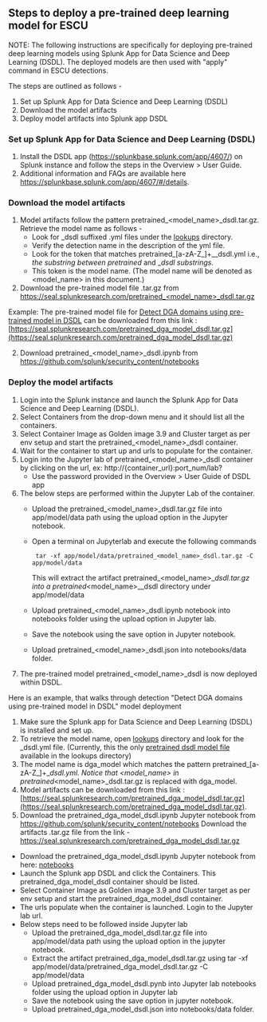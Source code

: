 ## Steps to deploy a pre-trained deep learning model for ESCU

NOTE: The following instructions are specifically for deploying pre-trained deep learning models using Splunk App for Data Science and Deep Learning (DSDL).  The deployed models are then used with "apply" command in ESCU detections.

The steps are outlined as follows -
1. Set up Splunk App for Data Science and Deep Learning (DSDL)
2. Download the model artifacts
3. Deploy model artifacts into Splunk app DSDL

### Set up Splunk App for Data Science and Deep Learning (DSDL)
1. Install the DSDL app (https://splunkbase.splunk.com/app/4607/) on Splunk instance and follow the steps in the Overview > User Guide.
2. Additional information and FAQs are available here https://splunkbase.splunk.com/app/4607/#/details.

### Download the model artifacts
1. Model artifacts follow the pattern pretrained_<model_name>_dsdl.tar.gz. Retrieve the model name as follows -
   * Look for _dsdl suffixed .yml files under the [lookups](https://github.com/splunk/security_content/tree/develop/lookups) directory. 
   * Verify the detection name in the description of the yml file.
   * Look for the token that matches pretrained_[a-zA-Z_]+__dsdl.yml i.e., _the substring between pretrained_ and __dsdl substrings._
   * This token is the model name.
    (The model name will be denoted as <model_name> in this document.)
2. Download the pre-trained model file .tar.gz from https://seal.splunkresearch.com/pretrained_<model_name>_dsdl.tar.gz

 Example: The pre-trained model file for [Detect DGA domains using pre-trained model in DSDL](https://github.com/splunk/security_content/blob/develop/detections/experimental/network/detect_dga_domains_using_pretrained_model_in_dsdl.yml) can be downloaded from this link : [https://seal.splunkresearch.com/pretrained_dga_model_dsdl.tar.gz](https://seal.splunkresearch.com/pretrained_dga_model_dsdl.tar.gz)

2. Download pretrained_<model_name>_dsdl.ipynb from https://github.com/splunk/security_content/notebooks

### Deploy the model artifacts

1. Login into the Splunk instance and launch the Splunk App for Data Science and Deep Learning (DSDL).
2. Select Containers from the drop-down menu and it should list all the containers.
3. Select Container Image as Golden image 3.9 and Cluster target as per env setup and start the pretrained_<model_name>_dsdl container.
4. Wait for the container to start up and urls to populate for the container.
5. Login into the Jupyter lab of pretrained_<model_name>_dsdl container by clicking on the url, ex: http://{container_url}:port_num/lab? 
    * Use the password provided in the Overview > User Guide of DSDL app
6. The below steps are performed within the Jupyter Lab of the container.
    * Upload the pretrained_<model_name>_dsdl.tar.gz file into app/model/data path using the upload option in the Jupyter notebook.
    * Open a terminal on Jupyterlab and execute the following commands

         ```
          tar -xf app/model/data/pretrained_<model_name>_dsdl.tar.gz -C app/model/data
         ```			
      This will extract the artifact pretrained_<model_name>__dsdl.tar.gz into a pretrained_<model_name>__dsdl directory under app/model/data				
    * Upload pretrained_<model_name>_dsdl.ipynb notebook into notebooks folder using the upload option in Jupyter lab.
    * Save the notebook using the save option in Jupyter notebook. 
    * Upload pretrained_<model_name>_dsdl.json into notebooks/data folder.
 7. The pre-trained model pretrained_<model_name>_dsdl is now deployed within DSDL.

Here is an example, that walks through detection "Detect DGA domains using pre-trained model in DSDL" model deployment

1. Make sure the Splunk app for Data Science and Deep Learning (DSDL) is installed and set up.
2. To retrieve the model name, open [lookups](https://github.com/splunk/security_content/tree/develop/lookups) directory and look for the _dsdl.yml file. (Currently, this the only [pretrained dsdl model file](https://github.com/splunk/security_content/blob/develop/lookups/__mlspl_pretrained_dga_model_dsdl.yml) available in the lookups directory)
3. The model name is dga_model which matches the pattern pretrained_[a-zA-Z_]+__dsdl.yml. Notice that <model_name> in pretrained_<model_name>_dsdl.tar.gz is replaced with dga_model.
4. Model artifacts can be downloaded from this link : [https://seal.splunkresearch.com/pretrained_dga_model_dsdl.tar.gz](https://seal.splunkresearch.com/pretrained_dga_model_dsdl.tar.gz).
5. Download the pretrained_dga_model_dsdl.ipynb Jupyter notebook from https://github.com/splunk/security_content/notebooks
Download the artifacts .tar.gz file from the link - https://seal.splunkresearch.com/pretrained_dga_model_dsdl.tar.gz
* Download the pretrained_dga_model_dsdl.ipynb Jupyter notebook from here: [notebooks](https://github.com/splunk/security_content/notebooks)
* Launch the Splunk app DSDL and click the Containers. This pretrained_dga_model_dsdl container should be listed.
* Select Container Image as Golden image 3.9 and Cluster target as per env setup and start the pretrained_dga_model_dsdl container.
* The urls populate when the container is launched. Login to the Jupyter lab url. 
* Below steps need to be followed inside Jupyter lab 
  * Upload the pretrained_dga_model_dsdl.tar.gz file into app/model/data path using the upload option in the jupyter notebook.
  * Extract the artifact pretrained_dga_model_dsdl.tar.gz using tar -xf app/model/data/pretrained_dga_model_dsdl.tar.gz -C app/model/data
  * Upload pretrained_dga_model_dsdl.pynb into Jupyter lab notebooks folder using the upload option in Jupyter lab
  * Save the notebook using the save option in jupyter notebook.
  * Upload pretrained_dga_model_dsdl.json into notebooks/data folder.

